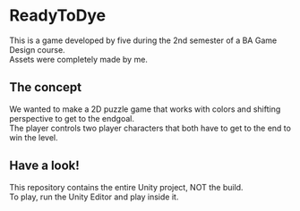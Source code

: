 # ReadyToDye

This is a game developed by five during the 2nd semester of a BA Game Design course.  
Assets were completely made by me.

## The concept

We wanted to make a 2D puzzle game that works with colors and shifting perspective to get to the endgoal.  
The player controls two player characters that both have to get to the end to win the level.

## Have a look!

This repository contains the entire Unity project, NOT the build.  
To play, run the Unity Editor and play inside it.
